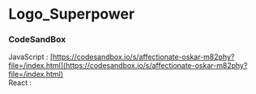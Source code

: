 # Logo_Superpower

### CodeSandBox

JavaScript : [https://codesandbox.io/s/affectionate-oskar-m82phy?file=/index.html](https://codesandbox.io/s/affectionate-oskar-m82phy?file=/index.html) \
React : []()
